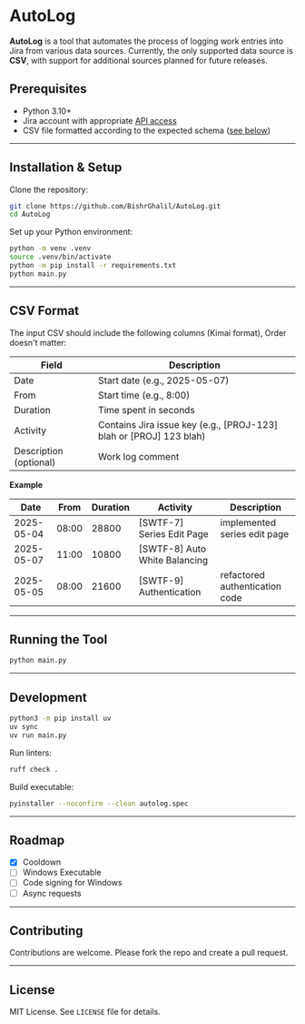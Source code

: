 # AutoLog

**AutoLog** is a tool that automates the process of logging work entries into Jira from various data sources. Currently, the only supported data source is **CSV**, with support for additional sources planned for future releases.

## Prerequisites

- Python 3.10+
- Jira account with appropriate [API access](https://support.atlassian.com/atlassian-account/docs/manage-api-tokens-for-your-atlassian-account/#Create-an-API-token)
- CSV file formatted according to the expected schema ([see below](#csv-format))

---

## Installation & Setup

Clone the repository:

```bash
git clone https://github.com/BishrGhalil/AutoLog.git
cd AutoLog
```

Set up your Python environment:

```bash
python -m venv .venv
source .venv/bin/activate
python -m pip install -r requirements.txt
python main.py
```

---

## CSV Format

The input CSV should include the following columns (Kimai format), Order doesn't matter:

| Field                  | Description                                                        |
| ---------------------- | ------------------------------------------------------------------ |
| Date                   | Start date (e.g., 2025-05-07)                                      |
| From                   | Start time (e.g., 8:00)                                            |
| Duration               | Time spent in seconds                                              |
| Activity               | Contains Jira issue key (e.g., [PROJ-123] blah or [PROJ] 123 blah) |
| Description (optional) | Work log comment                                                   |

**Example**

| Date       | From  | Duration | Activity                      | Description                    |
| ---------- | ----- | -------- | ----------------------------- | ------------------------------ |
| 2025-05-04 | 08:00 | 28800    | [SWTF-7] Series Edit Page     | implemented series edit page   |
| 2025-05-07 | 11:00 | 10800    | [SWTF-8] Auto White Balancing |                                |
| 2025-05-05 | 08:00 | 21600    | [SWTF-9] Authentication       | refactored authentication code |

---

## Running the Tool

```bash
python main.py
```

---

## Development

```bash
python3 -m pip install uv
uv sync
uv run main.py
```

Run linters:

```bash
ruff check .
```

Build executable:

```bash
pyinstaller --noconfirm --clean autolog.spec
```

---

## Roadmap

- [X] Cooldown
- [ ] Windows Executable
- [ ] Code signing for Windows
- [ ] Async requests

---

## Contributing

Contributions are welcome. Please fork the repo and create a pull request.

---

## License

MIT License. See `LICENSE` file for details.
